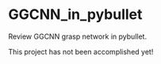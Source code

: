 # GGCNN_in_pybullet
Review GGCNN grasp network in pybullet.



This project has not been accomplished yet!
